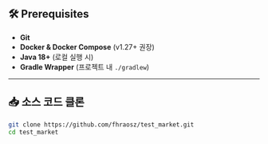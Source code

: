## 🛠️ Prerequisites

- **Git**  
- **Docker & Docker Compose** (v1.27+ 권장)  
- **Java 18+** (로컬 실행 시)  
- **Gradle Wrapper** (프로젝트 내 `./gradlew`)

---

## 📥 소스 코드 클론

```bash
git clone https://github.com/fhraosz/test_market.git
cd test_market


